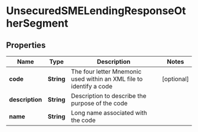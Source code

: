 
# UnsecuredSMELendingResponseOtherSegment

## Properties
Name | Type | Description | Notes
------------ | ------------- | ------------- | -------------
**code** | **String** | The four letter Mnemonic used within an XML file to identify a code |  [optional]
**description** | **String** | Description to describe the purpose of the code | 
**name** | **String** | Long name associated with the code | 



